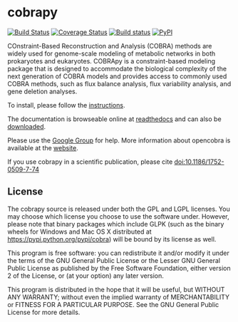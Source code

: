 cobrapy
=======
[![Build Status](https://travis-ci.org/opencobra/cobrapy.svg?branch=master)](https://travis-ci.org/opencobra/cobrapy)
[![Coverage Status](https://coveralls.io/repos/opencobra/cobrapy/badge.svg?branch=master&service=github)](https://coveralls.io/github/opencobra/cobrapy?branch=master)
[![Build status](https://ci.appveyor.com/api/projects/status/2o549lhjyukke8nd/branch/master?svg=true)](https://ci.appveyor.com/project/aebrahim/cobrapy/branch/master)
[![PyPI](https://img.shields.io/pypi/v/cobra.svg)](https://pypi.python.org/pypi/cobra)


COnstraint-Based Reconstruction and Analysis (COBRA) methods are widely used
for genome-scale modeling of metabolic networks in both prokaryotes and
eukaryotes. COBRApy is a constraint-based modeling package that is designed to
accommodate the biological complexity of the next generation of COBRA models and
provides access to commonly used COBRA methods, such as flux balance analysis,
flux variability analysis, and gene deletion analyses.

To install, please follow the [instructions](INSTALL.md).

The documentation is browseable online at
[readthedocs](https://cobrapy.readthedocs.org/en/stable/)
and can also be
[downloaded](https://readthedocs.org/projects/cobrapy/downloads/).

Please use the [Google Group](http://groups.google.com/group/cobra-pie) for
help. More information about opencobra is available at the
[website](http://opencobra.github.io/).

If you use cobrapy in a scientific publication, please cite
[doi:10.1186/1752-0509-7-74](http://dx.doi.org/doi:10.1186/1752-0509-7-74)

License
-------
The cobrapy source is released under both the GPL and LGPL licenses.  You may
choose which license you choose to use the software under. However, please note
that binary packages which include GLPK (such as the binary wheels for Windows
and Mac OS X distributed at https://pypi.python.org/pypi/cobra) will be bound
by its license as well.

This program is free software: you can redistribute it and/or modify it under
the terms of the GNU General Public License or the Lesser GNU General Public
License as published by the Free Software Foundation, either version 2 of the
License, or (at your option) any later version.

This program is distributed in the hope that it will be useful, but WITHOUT ANY
WARRANTY; without even the implied warranty of MERCHANTABILITY or FITNESS FOR A
PARTICULAR PURPOSE. See the GNU General Public License for more details.

